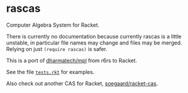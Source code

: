 # rascas
Computer Algebra System for Racket.

There is currently no documentation because currently rascas is a little unstable, in particular
file names may change and files may be merged. Relying on just `(require rascas)` is safer.

This is a port of [dharmatech/mpl](https://github.com/dharmatech/mpl) from r6rs to Racket. 

See the file [`tests.rkt`](https://github.com/Metaxal/rascas/blob/master/tests.rkt) for examples.

Also check out another CAS for Racket, [soegaard/racket-cas](https://github.com/soegaard/racket-cas).

